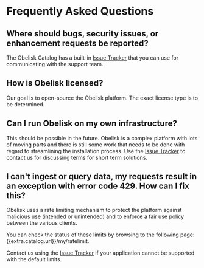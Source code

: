 # Frequently Asked Questions

## Where should bugs, security issues, or enhancement requests be reported?
The Obelisk Catalog has a built-in [Issue Tracker]({{extra.contact.url}}) that you can use for communicating with the support team.

## How is Obelisk licensed?
Our goal is to open-source the Obelisk platform. The exact license type is to be determined.

## Can I run Obelisk on my own infrastructure?
This should be possible in the future. Obelisk is a complex platform with lots of moving parts and there is still some work that needs to be done with regard to streamlining the installation process. Use the [Issue Tracker]({{extra.contact.url}}) to contact us for discussing terms for short term solutions.

## I can't ingest or query data, my requests result in an exception with error code 429. How can I fix this?
Obelisk uses a rate limiting mechanism to protect the platform against malicious use (intended or unintended) and to enforce a fair use policy between the various clients.

You can check the status of these limits by browsing to the following page: {{extra.catalog.url}}/my/ratelimit.

Contact us using the [Issue Tracker]({{extra.contact.url}}) if your application cannot be supported with the default limits.